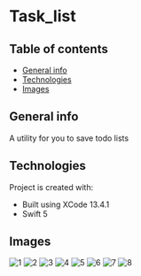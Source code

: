 # Task_list
## Table of contents
* [General info](#general-info)
* [Technologies](#technologies)
* [Images](#images)

## General info
A utility for you to save todo lists
	
## Technologies
Project is created with:
* Built using XCode 13.4.1 
* Swift 5

## Images
![1](https://user-images.githubusercontent.com/107868192/182337418-d1b088b5-50e9-406d-8675-34cac8a005f6.png)
![2](https://user-images.githubusercontent.com/107868192/182337922-fda9214a-a5aa-4ae3-909c-370af72287f5.png)
![3](https://user-images.githubusercontent.com/107868192/182337437-6ca741f7-0692-4d8f-a813-e8f0a8220559.png)
![4](https://user-images.githubusercontent.com/107868192/182338046-22b52329-d3b0-405a-b347-cb7816b2ed6d.png)
![5](https://user-images.githubusercontent.com/107868192/182337464-edb42625-83b3-4cba-9636-a160796d541b.png)
![6](https://user-images.githubusercontent.com/107868192/182337473-755da41c-b836-4d9d-8978-90ff7c5c42ea.png)
![7](https://user-images.githubusercontent.com/107868192/182337491-d26e8241-0634-4ea3-97d5-26c442042e88.png)
![8](https://user-images.githubusercontent.com/107868192/182337514-dac06173-2f0e-4acf-a7c2-f382e492f3de.png)
